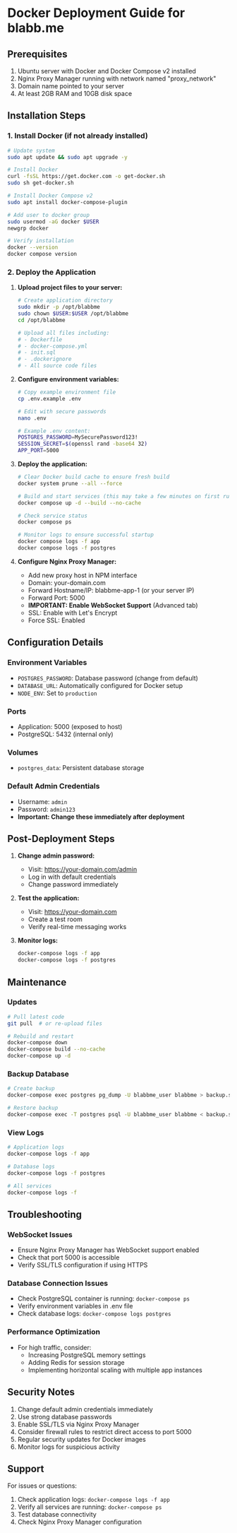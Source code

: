 # Docker Deployment Guide for blabb.me

## Prerequisites

1. Ubuntu server with Docker and Docker Compose v2 installed
2. Nginx Proxy Manager running with network named "proxy_network"
3. Domain name pointed to your server
4. At least 2GB RAM and 10GB disk space

## Installation Steps

### 1. Install Docker (if not already installed)
```bash
# Update system
sudo apt update && sudo apt upgrade -y

# Install Docker
curl -fsSL https://get.docker.com -o get-docker.sh
sudo sh get-docker.sh

# Install Docker Compose v2
sudo apt install docker-compose-plugin

# Add user to docker group
sudo usermod -aG docker $USER
newgrp docker

# Verify installation
docker --version
docker compose version
```

### 2. Deploy the Application

1. **Upload project files to your server:**
   ```bash
   # Create application directory
   sudo mkdir -p /opt/blabbme
   sudo chown $USER:$USER /opt/blabbme
   cd /opt/blabbme
   
   # Upload all files including:
   # - Dockerfile
   # - docker-compose.yml
   # - init.sql
   # - .dockerignore
   # - All source code files
   ```

2. **Configure environment variables:**
   ```bash
   # Copy example environment file
   cp .env.example .env
   
   # Edit with secure passwords
   nano .env
   
   # Example .env content:
   POSTGRES_PASSWORD=MySecurePassword123!
   SESSION_SECRET=$(openssl rand -base64 32)
   APP_PORT=5000
   ```

3. **Deploy the application:**
   ```bash
   # Clear Docker build cache to ensure fresh build
   docker system prune --all --force
   
   # Build and start services (this may take a few minutes on first run)
   docker compose up -d --build --no-cache
   
   # Check service status
   docker compose ps
   
   # Monitor logs to ensure successful startup
   docker compose logs -f app
   docker compose logs -f postgres
   ```

4. **Configure Nginx Proxy Manager:**
   - Add new proxy host in NPM interface
   - Domain: your-domain.com
   - Forward Hostname/IP: blabbme-app-1 (or your server IP)
   - Forward Port: 5000
   - **IMPORTANT: Enable WebSocket Support** (Advanced tab)
   - SSL: Enable with Let's Encrypt
   - Force SSL: Enabled

## Configuration Details

### Environment Variables
- `POSTGRES_PASSWORD`: Database password (change from default)
- `DATABASE_URL`: Automatically configured for Docker setup
- `NODE_ENV`: Set to `production`

### Ports
- Application: 5000 (exposed to host)
- PostgreSQL: 5432 (internal only)

### Volumes
- `postgres_data`: Persistent database storage

### Default Admin Credentials
- Username: `admin`
- Password: `admin123`
- **Important: Change these immediately after deployment**

## Post-Deployment Steps

1. **Change admin password:**
   - Visit: https://your-domain.com/admin
   - Log in with default credentials
   - Change password immediately

2. **Test the application:**
   - Visit: https://your-domain.com
   - Create a test room
   - Verify real-time messaging works

3. **Monitor logs:**
   ```bash
   docker-compose logs -f app
   docker-compose logs -f postgres
   ```

## Maintenance

### Updates
```bash
# Pull latest code
git pull  # or re-upload files

# Rebuild and restart
docker-compose down
docker-compose build --no-cache
docker-compose up -d
```

### Backup Database
```bash
# Create backup
docker-compose exec postgres pg_dump -U blabbme_user blabbme > backup.sql

# Restore backup
docker-compose exec -T postgres psql -U blabbme_user blabbme < backup.sql
```

### View Logs
```bash
# Application logs
docker-compose logs -f app

# Database logs
docker-compose logs -f postgres

# All services
docker-compose logs -f
```

## Troubleshooting

### WebSocket Issues
- Ensure Nginx Proxy Manager has WebSocket support enabled
- Check that port 5000 is accessible
- Verify SSL/TLS configuration if using HTTPS

### Database Connection Issues
- Check PostgreSQL container is running: `docker-compose ps`
- Verify environment variables in .env file
- Check database logs: `docker-compose logs postgres`

### Performance Optimization
- For high traffic, consider:
  - Increasing PostgreSQL memory settings
  - Adding Redis for session storage
  - Implementing horizontal scaling with multiple app instances

## Security Notes

1. Change default admin credentials immediately
2. Use strong database passwords
3. Enable SSL/TLS via Nginx Proxy Manager
4. Consider firewall rules to restrict direct access to port 5000
5. Regular security updates for Docker images
6. Monitor logs for suspicious activity

## Support

For issues or questions:
1. Check application logs: `docker-compose logs -f app`
2. Verify all services are running: `docker-compose ps`
3. Test database connectivity
4. Check Nginx Proxy Manager configuration